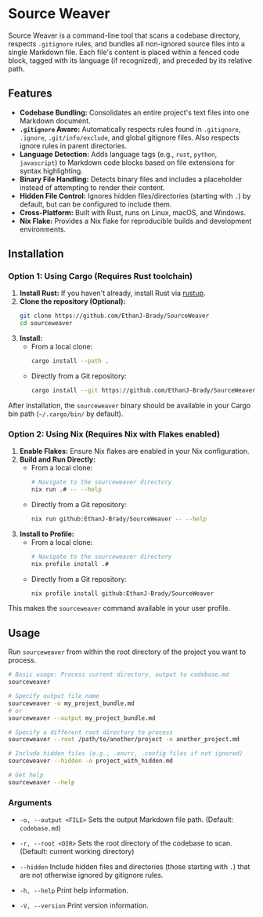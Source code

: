 # Source Weaver

Source Weaver is a command-line tool that scans a codebase directory, respects `.gitignore` rules, and bundles all non-ignored source files into a single Markdown file. Each file's content is placed within a fenced code block, tagged with its language (if recognized), and preceded by its relative path.

## Features

- **Codebase Bundling:** Consolidates an entire project's text files into one Markdown document.
- **`.gitignore` Aware:** Automatically respects rules found in `.gitignore`, `.ignore`, `.git/info/exclude`, and global gitignore files. Also respects ignore rules in parent directories.
- **Language Detection:** Adds language tags (e.g., `rust`, `python`, `javascript`) to Markdown code blocks based on file extensions for syntax highlighting.
- **Binary File Handling:** Detects binary files and includes a placeholder instead of attempting to render their content.
- **Hidden File Control:** Ignores hidden files/directories (starting with `.`) by default, but can be configured to include them.
- **Cross-Platform:** Built with Rust, runs on Linux, macOS, and Windows.
- **Nix Flake:** Provides a Nix flake for reproducible builds and development environments.

## Installation

### Option 1: Using Cargo (Requires Rust toolchain)

1.  **Install Rust:** If you haven't already, install Rust via [rustup](https://rustup.rs/).
2.  **Clone the repository (Optional):**
    ```bash
    git clone https://github.com/EthanJ-Brady/SourceWeaver
    cd sourceweaver
    ```
3.  **Install:**
    - From a local clone:
      ```bash
      cargo install --path .
      ```
    - Directly from a Git repository:
      ```bash
      cargo install --git https://github.com/EthanJ-Brady/SourceWeaver sourceweaver
      ```

After installation, the `sourceweaver` binary should be available in your Cargo bin path (`~/.cargo/bin/` by default).

### Option 2: Using Nix (Requires Nix with Flakes enabled)

1.  **Enable Flakes:** Ensure Nix flakes are enabled in your Nix configuration.
2.  **Build and Run Directly:**
    - From a local clone:
      ```bash
      # Navigate to the sourceweaver directory
      nix run .# -- --help
      ```
    - Directly from a Git repository:
      ```bash
      nix run github:EthanJ-Brady/SourceWeaver -- --help
      ```
3.  **Install to Profile:**
    - From a local clone:
      ```bash
      # Navigate to the sourceweaver directory
      nix profile install .#
      ```
    - Directly from a Git repository:
      ```bash
      nix profile install github:EthanJ-Brady/SourceWeaver
      ```

This makes the `sourceweaver` command available in your user profile.

## Usage

Run `sourceweaver` from within the root directory of the project you want to process.

```bash
# Basic usage: Process current directory, output to codebase.md
sourceweaver

# Specify output file name
sourceweaver -o my_project_bundle.md
# or
sourceweaver --output my_project_bundle.md

# Specify a different root directory to process
sourceweaver --root /path/to/another/project -o another_project.md

# Include hidden files (e.g., .envrc, .config files if not ignored)
sourceweaver --hidden -o project_with_hidden.md

# Get help
sourceweaver --help
```

### Arguments

- `-o, --output <FILE>`
  Sets the output Markdown file path.
  (Default: `codebase.md`)

- `-r, --root <DIR>`
  Sets the root directory of the codebase to scan.
  (Default: current working directory)

- `--hidden`
  Include hidden files and directories (those starting with `.`) that are not otherwise ignored by gitignore rules.

- `-h, --help`
  Print help information.

- `-V, --version`
  Print version information.
